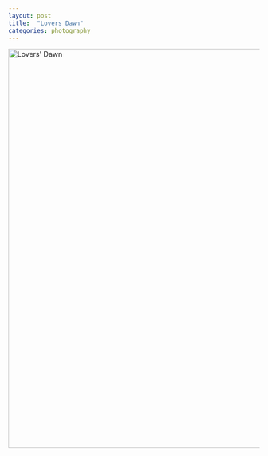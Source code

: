 ```yaml
---
layout: post
title:  "Lovers Dawn"
categories: photography
---
```

<a data-flickr-embed="true"  href="https://www.flickr.com/photos/41695401@N00/34500091850/in/album-72157683867354185/" title="Lovers&#x27; Dawn"><img src="https://c1.staticflickr.com/5/4247/34500091850_b42e78dba7_c.jpg" width="534" height="800" alt="Lovers&#x27; Dawn"></a><script async src="//embedr.flickr.com/assets/client-code.js" charset="utf-8"></script>
